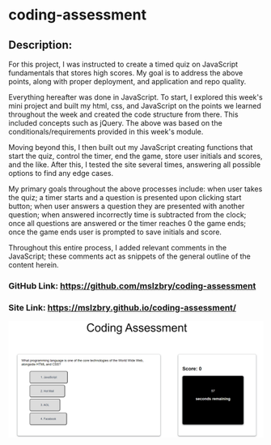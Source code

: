 # coding-assessment

## Description:

For this project, I was instructed to create a timed quiz on JavaScript fundamentals that stores high scores. My goal is to address the above points, along with proper deployment, and application and repo quality.

Everything hereafter was done in JavaScript. To start, I explored this week's mini project and built my html, css, and JavaScript on the points we learned throughout the week and created the code structure from there. This included concepts such as jQuery. The above was based on the conditionals/requirements provided in this week's module.

Moving beyond this, I then built out my JavaScript creating functions that start the quiz, control the timer, end the game, store user initials and scores, and the like. After this, I tested the site several times, answering all possible options to find any edge cases.

My primary goals throughout the above processes include:
when user takes the quiz; a timer starts and a question is presented upon clicking start button; when user answers a question they are presented with another question; when answered incorrectly time is subtracted from the clock;
once all questions are answered or the timer reaches 0 the game ends; once the game ends user is prompted to save initials and score.

Throughout this entire process, I added relevant comments in the JavaScript; these comments act as snippets of the general outline of the content herein.

### GitHub Link: https://github.com/mslzbry/coding-assessment

### Site Link: https://mslzbry.github.io/coding-assessment/

![Alt text](screenshot.png 'screenshot')
